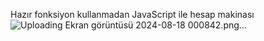 Hazır fonksiyon kullanmadan JavaScript ile hesap makinası
![Uploading Ekran görüntüsü 2024-08-18 000842.png…]()
